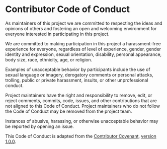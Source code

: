 Contributor Code of Conduct
================

As maintainers of this project we are committed to respecting the ideas and opinions of others and fostering an open and welcoming environment for everyone interested in participating in this project.

We are committed to making participation in this project a harassment-free experience for everyone, regardless of level of experience, gender, gender identity and expression, sexual orientation, disability, personal appearance, body size, race, ethnicity, age, or religion.

Examples of unacceptable behavior by participants include the use of sexual language or imagery, derogatory comments or personal attacks, trolling, public or private harassment, insults, or other unprofessional conduct.

Project maintainers have the right and responsibility to remove, edit, or reject comments, commits, code, issues, and other contributions that are not aligned to this Code of Conduct. Project maintainers who do not follow the Code of Conduct may be removed from the project team.

Instances of abusive, harassing, or otherwise unacceptable behavior may be reported by opening an issue.

This Code of Conduct is adapted from the [Contributor Covenant](http:contributor-covenant.org), [version 1.0.0](http://contributor-covenant.org/version/1/0/0/).
